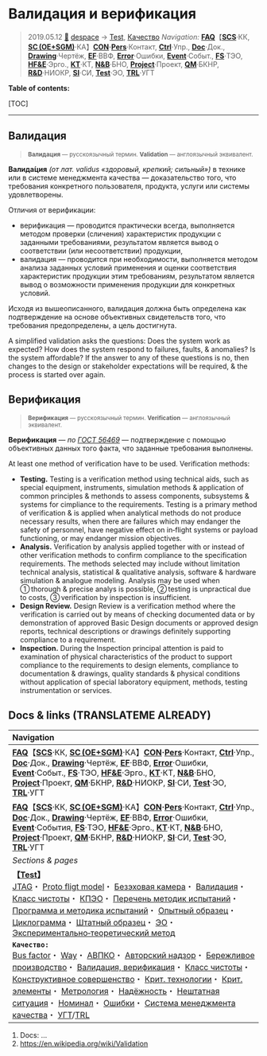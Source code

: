# Валидация и верификация
> 2019.05.12 [🚀](../../index/index.md) [despace](index.md) → [Test](test.md), [Качество](qm.md)
> *Navigation:*
> **[FAQ](faq.md)**【**[SCS](scs.md)**·КК, **[SC (OE+SGM)](sc.md)**·КА】**[CON](contact.md)·[Pers](person.md)**·Контакт, **[Ctrl](control.md)**·Упр., **[Doc](doc.md)**·Док., **[Drawing](drawing.md)**·Чертёж, **[EF](ef.md)**·ВВФ, **[Error](error.md)**·Ошибки, **[Event](event.md)**·Событ., **[FS](fs.md)**·ТЭО, **[HF&E](hfe.md)**·Эрго., **[KT](kt.md)**·КТ, **[N&B](nnb.md)**·БНО, **[Project](project.md)**·Проект, **[QM](qm.md)**·БКНР, **[R&D](rnd.md)**·НИОКР, **[SI](si.md)**·СИ, **[Test](test.md)**·ЭО, **[TRL](trl.md)**·УГТ

**Table of contents:**

[TOC]

---

## Валидация

> <small>**Валидация** — русскоязычный термин. **Validation** — англоязычный эквивалент.</small>

**Валида́ция** *(от лат. validus «здоровый, крепкий; сильный»)* в технике или в системе менеджмента качества — доказательство того, что требования конкретного пользователя, продукта, услуги или системы удовлетворены.

Отличия от верификации:

   - верификация — проводится практически всегда, выполняется методом проверки (сличения) характеристик продукции с заданными требованиями, результатом является вывод о соответствии (или несоответствии) продукции,
   - валидация — проводится при необходимости, выполняется методом анализа заданных условий применения и оценки соответствия характеристик продукции этим требованиям, результатом является вывод о возможности применения продукции для конкретных условий.

Исходя из вышеописанного, валидация должна быть определена как подтверждение на основе объективных свидетельств того, что требования предопределены, а цель достигнута.

A simplified validation asks the questions: Does the system work as expected? How does the system respond to failures, faults, & anomalies? Is the system affordable? If the answer to any of these questions is no, then changes to the design or stakeholder expectations will be required, & the process is started over again.



## Верификация
> <small>**Верификация** — русскоязычный термин. **Verification** — англоязычный эквивалент.</small>

**Верификация** — *по [ГОСТ 56469](гост_56469.md)* — подтверждение с помощью объективных данных того факта, что заданные требования выполнены.

At least one method of verification have to be used. Verification methods:

   - **Testing.** Testing is a verification method using technical aids, such as special equipment, instruments, simulation methods & application of common principles & methonds to assess components, subsystems & systems for cimpliance to the requirements. Testing is a primary method of verification & is applied when analytical methods do not produce necessary results, when there are failures which may endanger the safety of personnel, have negative effect on in‑flight systems or payload functioning, or may endanger mission objectives.
   - **Analysis.** Verification by analysis applied together with or instead of other verification methods to confirm compliance to the specification requirements. The methods selected may include without limitation technical analysis, statistical & qualitative analysis, software & hardware simulation & analogue modeling. Analysis may be used when ➀ thorough & precise analys is possible, ➁ testing is unpractical due to costs, ➂ verification by inspection is insufficient.
   - **Design Review.** Design Review is a verification method where the verification is carried out by means of checking documented data or by demonstration of approved Basic Design documents or approved design reports, technical descriptions or drawings definitely supporting compliance to a requirement.
   - **Inspection.** During the Inspection principal attention is paid to examination of physical characteristics of the product to support compliance to the requirements to design elements, compliance to documentation & drawings, quality standards & physical conditions without application of special laboratory equipment, methods, testing instrumentation or services.



## Docs & links (TRANSLATEME ALREADY)
|Navigation|
|:-|
|**[FAQ](faq.md)**【**[SCS](scs.md)**·КК, **[SC (OE+SGM)](sc.md)**·КА】**[CON](contact.md)·[Pers](person.md)**·Контакт, **[Ctrl](control.md)**·Упр., **[Doc](doc.md)**·Док., **[Drawing](drawing.md)**·Чертёж, **[EF](ef.md)**·ВВФ, **[Error](error.md)**·Ошибки, **[Event](event.md)**·Событ., **[FS](fs.md)**·ТЭО, **[HF&E](hfe.md)**·Эрго., **[KT](kt.md)**·КТ, **[N&B](nnb.md)**·БНО, **[Project](project.md)**·Проект, **[QM](qm.md)**·БКНР, **[R&D](rnd.md)**·НИОКР, **[SI](si.md)**·СИ, **[Test](test.md)**·ЭО, **[TRL](trl.md)**·УГТ|
|**[FAQ](faq.md)**【**[SCS](scs.md)**·КК, **[SC (OE+SGM)](sc.md)**·КА】**[CON](contact.md)·[Pers](person.md)**·Контакт, **[Ctrl](control.md)**·Упр., **[Doc](doc.md)**·Док., **[Drawing](drawing.md)**·Чертёж, **[EF](ef.md)**·ВВФ, **[Error](error.md)**·Ошибки, **[Event](event.md)**·События, **[FS](fs.md)**·ТЭО, **[HF&E](hfe.md)**·Эрго., **[KT](kt.md)**·КТ, **[N&B](nnb.md)**·БНО, **[Project](project.md)**·Проект, **[QM](qm.md)**·БКНР, **[R&D](rnd.md)**·НИОКР, **[SI](si.md)**·СИ, **[Test](test.md)**·ЭО, **[TRL](trl.md)**·УГТ|
|*Sections & pages*|
|**【[Test](test.md)】**<br> [JTAG](jtag.md)・ [Proto fligt model](pfm.md)・ [Безэховая камера](ach.md)・ [Валидация](vnv.md)・ [Класс чистоты](clean_lvl.md)・ [КПЭО](ctpr.md)・ [Перечень методик испытаний](list_tp.md)・ [Программа и методика испытаний](pmot.md)・ [Опытный образец](pilot_sample.md)・ [Циклограмма](obc.md)・ [Штатный образец](flight_unit.md)・ [ЭО](test.md)・ [Экспериментально‑теоретический метод](etetm.md)|
|**`Качество:`**<br> [Bus factor](bus_factor.md)・ [Way](faq.md)・ [АВПКО](fmeca.md)・ [Авторский надзор](des_spv.md)・ [Бережливое производство](lean_man.md)・ [Валидация, верификация](vnv.md)・ [Класс чистоты](clean_lvl.md)・ [Конструктивное совершенство](con_vel.md)・ [Крит. технологии](kt.md)・ [Крит. элементы](sens_elem.md)・ [Метрология](metrology.md)・ [Надёжность](qm.md)・ [Нештатная ситуация](emergency.md)・ [Номинал](nominal.md)・ [Ошибки](error.md)・ [Система менеджмента качества](qms.md)・ [УГТ](trl.md)/[TRL](trl.md)|

   1. Docs: …
   1. <https://en.wikipedia.org/wiki/Validation>
